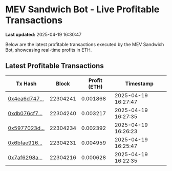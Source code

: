 # MEV Sandwich Bot - Live Profitable Transactions

**Last updated:** 2025-04-19 16:30:47

Below are the latest profitable transactions executed by the MEV Sandwich Bot, showcasing real-time profits in ETH.

## Latest Profitable Transactions

| Tx Hash | Block | Profit (ETH) | Timestamp |
|---------|-------|--------------|-----------|
| [0x4ea6d747...](https://etherscan.io/tx/0x4ea6d7476f8a20609bb34cccafe54b1bf1e874c80c75641a24b09a2f05413c07) | 22304241 | 0.001868 | 2025-04-19 16:27:47 |
| [0xdb076cf7...](https://etherscan.io/tx/0xdb076cf784cea7e8ebf22cf0dc6faba1d5421a1e658fbacca21621634d40f64c) | 22304240 | 0.003217 | 2025-04-19 16:27:35 |
| [0x5977023d...](https://etherscan.io/tx/0x5977023d5ddb436077dcdeb8f09f25cb0050450c991fa4a306626a655055a6e7) | 22304234 | 0.002392 | 2025-04-19 16:26:23 |
| [0x6bfae916...](https://etherscan.io/tx/0x6bfae916d538a9a78f296ab26bf940d3d76e5accb4b488c3a2ffad106aad5a83) | 22304231 | 0.004959 | 2025-04-19 16:25:47 |
| [0x7af6298a...](https://etherscan.io/tx/0x7af6298a267aa6b76b5c6cdac9c14c3afc36085c61dadfd5791c72ebb7dab5e2) | 22304216 | 0.000628 | 2025-04-19 16:22:35 |
